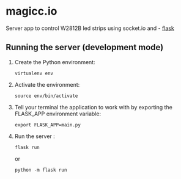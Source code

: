 # magicc.io

Server app to control W2812B led strips using socket.io and - [flask](https://flask.palletsprojects.com/en/1.1.x/)

## Running the server (development mode)

1. Create the Python environment:
 
    `virtualenv env`
2. Activate the environment: 

    `source env/bin/activate`
3. Tell your terminal the application to work with by exporting the FLASK_APP environment variable: 

    `export FLASK_APP=main.py`
4. Run the server : 
    
    `flask run`
    
    or 
    
    `python -m flask run`
